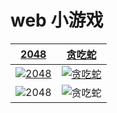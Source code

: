 # web 小游戏


| [2048](https://game.yutlee.cn/2048/index.html) | [贪吃蛇](https://game.yutlee.cn/snake/index.html) |
| --- | --- |
| [![2048](https://game.yutlee.cn/2048/screenshot.gif)](https://game.yutlee.cn/2048/index.html) |[![贪吃蛇](https://game.yutlee.cn/snake/screenshot.gif)](https://game.yutlee.cn/snake/index.html) |
| ![2048](https://game.yutlee.cn/2048/qrcode.png) |![贪吃蛇](https://game.yutlee.cn/snake/qrcode.png) |